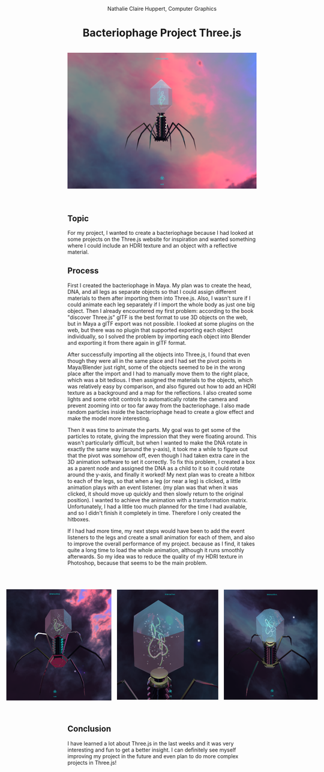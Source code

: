 <div align="center">
  <p>Nathalie Claire Huppert,  Computer Graphics</p>
</div>

<div align="center">
  <h1>Bacteriophage Project Three.js</h1>
</div>

<br>
<div align="center">
  <img src="assets/images/screenshots/bacteriophage_shot1.PNG" alt="Screenshot of Bacteriophage" width="800">
</div>
<br><br>

## Topic
For my project, I wanted to create a bacteriophage because I had looked at some projects on the Three.js website for inspiration and wanted something where I could include an HDRI texture and an object with a reflective material.

## Process
First I created the bacteriophage in Maya. My plan was to create the head, DNA, and all legs as separate objects so that I could assign different materials to them after importing them into Three.js. Also, I wasn't sure if I could animate each leg separately if I import the whole body as just one big object.
Then I already encountered my first problem: according to the book "discover Three.js" glTF is the best format to use 3D objects on the web, but in Maya a glTF export was not possible. I looked at some plugins on the web, but there was no plugin that supported exporting each object individually, so I solved the problem by importing each object into Blender and exporting it from there again in glTF format.

After successfully importing all the objects into Three.js, I found that even though they were all in the same place and I had set the pivot points in Maya/Blender just right, some of the objects seemed to be in the wrong place after the import and I had to manually move them to the right place, which was a bit tedious. 
I then assigned the materials to the objects, which was relatively easy by comparison, and also figured out how to add an HDRI texture as a background and a map for the reflections. 
I also created some lights and some orbit controls to automatically rotate the camera and prevent zooming into or too far away from the bacteriophage.
I also made random particles inside the bacteriophage head to create a glow effect and make the model more interesting.

Then it was time to animate the parts. My goal was to get some of the particles to rotate, giving the impression that they were floating around. This wasn't particularly difficult, but when I wanted to make the DNA rotate in exactly the same way (around the y-axis), it took me a while to figure out that the pivot was somehow off, even though I had taken extra care in the 3D animation software to set it correctly. To fix this problem, I created a box as a parent node and assigned the DNA as a child to it so it could rotate around the y-axis, and finally it worked!
My next plan was to create a hitbox to each of the legs, so that when a leg (or near a leg) is clicked, a little animation plays with an event listener. (my plan was that when it was clicked, it should move up quickly and then slowly return to the original position). I wanted to achieve the animation with a transformation matrix.
Unfortunately, I had a little too much planned for the time I had available, and so I didn't finish it completely in time. Therefore I only created the hitboxes.

If I had had more time, my next steps would have been to add the event listeners to the legs and create a small animation for each of them, and also to improve the overall performance of my project. because as I find, it takes quite a long time to load the whole animation, although it runs smoothly afterwards. So my idea was to reduce the quality of my HDRI texture in Photoshop, because that seems to be the main problem.

<br><br>
<div style="display: flex; justify-content: center; align-items: center; gap: 15px;">
  <img src="assets/images/screenshots/bacteriophage_shot3.PNG" alt="Screenshot 1" width="280">
  <img src="assets/images/screenshots/bacteriophage_shot5.PNG" alt="Screenshot 2" width="270">
  <img src="assets/images/screenshots/bacteriophage_shot2.PNG" alt="Screenshot 3" width="250">
</div>
<br><br>

## Conclusion
I have learned a lot about Three.js in the last weeks and it was very interesting and fun to get a better insight. I can definitely see myself improving my project in the future and even plan to do more complex projects in Three.js!
